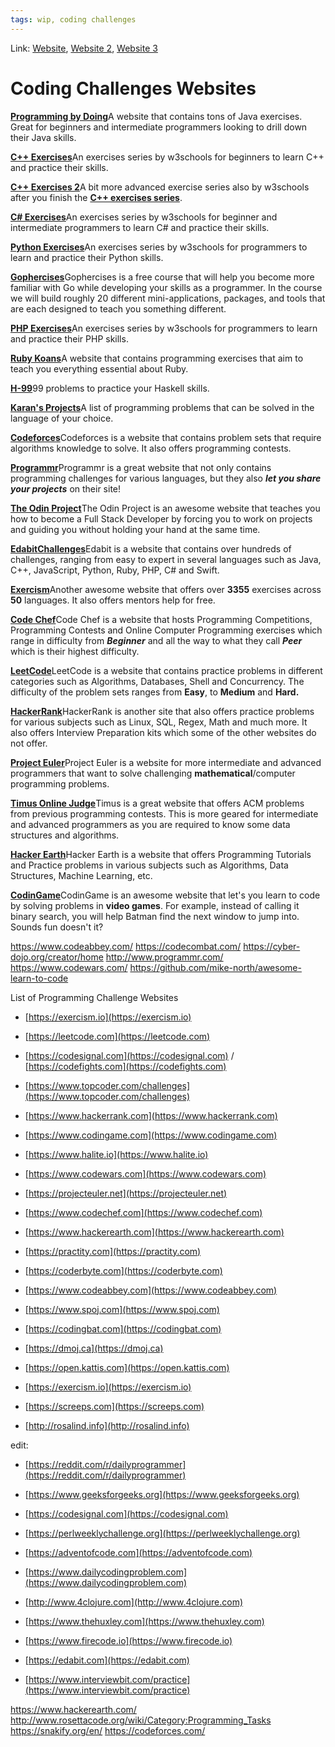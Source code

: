 ```yaml
---
tags: wip, coding challenges
---
```

Link: [Website](https://www.reddit.com/r/learnprogramming/comments/g4ljqa/a_compiled_a_list_of_great_websites_to_exercise/), [Website 2](https://www.reddit.com/r/learnprogramming/comments/eelexn/list_of_programming_challenge_websites/), [Website 3](https://github.com/MTrajK/coding-problems/blob/master/README.md#training-sites)

# Coding Challenges Websites

[**Programming by Doing**](https://programmingbydoing.com/)A website that contains tons of Java exercises. Great for beginners and intermediate programmers looking to drill down their Java skills.

[**C++ Exercises**](https://www.w3schools.com/cpp/cpp_exercises.asp)An exercises series by w3schools for beginners to learn C++ and practice their skills.

[**C++ Exercises 2**](https://www.w3resource.com/cpp-exercises/basic/index.php)A bit more advanced exercise series also by w3schools after you finish the [**C++ exercises series**](https://www.w3schools.com/cpp/cpp_exercises.asp).

[**C# Exercises**](https://www.w3resource.com/csharp-exercises/)An exercises series by w3schools for beginner and intermediate programmers to learn C# and practice their skills.

[**Python Exercises**](https://www.w3resource.com/python-exercises/)An exercises series by w3schools for programmers to learn and practice their Python skills.

[**Gophercises**](https://gophercises.com/)Gophercises is a free course that will help you become more familiar with Go while developing your skills as a programmer. In the course we will build roughly 20 different mini-applications, packages, and tools that are each designed to teach you something different.

[**PHP Exercises**](https://www.w3resource.com/php-exercises/)An exercises series by w3schools for programmers to learn and practice their PHP skills.

[**Ruby Koans**](http://rubykoans.com/)A website that contains programming exercises that aim to teach you everything essential about Ruby.

[**H-99**](https://wiki.haskell.org/H-99:_Ninety-Nine_Haskell_Problems)99 problems to practice your Haskell skills.

[**Karan's Projects**](https://github.com/karan/Projects)A list of programming problems that can be solved in the language of your choice.

[**Codeforces**](https://codeforces.com/)Codeforces is a website that contains problem sets that require algorithms knowledge to solve. It also offers programming contests.

[**Programmr**](http://www.programmr.com/)Programmr is a great website that not only contains programming challenges for various languages, but they also _**let you share your projects**_ on their site!

[**The Odin Project**](https://www.theodinproject.com/)The Odin Project is an awesome website that teaches you how to become a Full Stack Developer by forcing you to work on projects and guiding you without holding your hand at the same time.

[**Edabit**](https://edabit.com/challenges/cpp)[**Challenges**](https://edabit.com/challenges/cpp)Edabit is a website that contains over hundreds of challenges, ranging from easy to expert in several languages such as Java, C++, JavaScript, Python, Ruby, PHP, C# and Swift.

[**Exercism**](https://exercism.io/)Another awesome website that offers over **3355** exercises across **50** languages. It also offers mentors help for free.

[**Code Chef**](https://www.codechef.com/)Code Chef is a website that hosts Programming Competitions, Programming Contests and Online Computer Programming exercises which range in difficulty from _**Beginner**_ and all the way to what they call _**Peer**_ which is their highest difficulty.

[**LeetCode**](https://leetcode.com/)LeetCode is a website that contains practice problems in different categories such as Algorithms, Databases, Shell and Concurrency. The difficulty of the problem sets ranges from **Easy**, to **Medium** and **Hard.**

[**HackerRank**](https://www.hackerrank.com/)HackerRank is another site that also offers practice problems for various subjects such as Linux, SQL, Regex, Math and much more. It also offers Interview Preparation kits which some of the other websites do not offer.

[**Project Euler**](https://projecteuler.net/)Project Euler is a website for more intermediate and advanced programmers that want to solve challenging **mathematical**/computer programming problems.

[**Timus Online Judge**](https://acm.timus.ru/problemset.aspx)Timus is a great website that offers ACM problems from previous programming contests. This is more geared for intermediate and advanced programmers as you are required to know some data structures and algorithms.

[**Hacker Earth**](https://www.hackerearth.com/practice/)Hacker Earth is a website that offers Programming Tutorials and Practice problems in various subjects such as Algorithms, Data Structures, Machine Learning, etc.

[**CodinGame**](https://www.codingame.com/home)CodinGame is an awesome website that let's you learn to code by solving problems in **video games**. For example, instead of calling it binary search, you will help Batman find the next window to jump into. Sounds fun doesn't it?

https://www.codeabbey.com/
https://codecombat.com/
https://cyber-dojo.org/creator/home
http://www.programmr.com/
https://www.codewars.com/
https://github.com/mike-north/awesome-learn-to-code

List of Programming Challenge Websites

-   [https://exercism.io](https://exercism.io)
    
-   [https://leetcode.com](https://leetcode.com)
    
-   [https://codesignal.com](https://codesignal.com) / [https://codefights.com](https://codefights.com)
    
-   [https://www.topcoder.com/challenges](https://www.topcoder.com/challenges)
    
-   [https://www.hackerrank.com](https://www.hackerrank.com)
    
-   [https://www.codingame.com](https://www.codingame.com)
    
-   [https://www.halite.io](https://www.halite.io)
    
-   [https://www.codewars.com](https://www.codewars.com)
    
-   [https://projecteuler.net](https://projecteuler.net)
    
-   [https://www.codechef.com](https://www.codechef.com)
    
-   [https://www.hackerearth.com](https://www.hackerearth.com)
    
-   [https://practity.com](https://practity.com)
    
-   [https://coderbyte.com](https://coderbyte.com)
    
-   [https://www.codeabbey.com](https://www.codeabbey.com)
    
-   [https://www.spoj.com](https://www.spoj.com)
    
-   [https://codingbat.com](https://codingbat.com)
    
-   [https://dmoj.ca](https://dmoj.ca)
    
-   [https://open.kattis.com](https://open.kattis.com)
    
-   [https://exercism.io](https://exercism.io)
    
-   [https://screeps.com](https://screeps.com)
    
-   [http://rosalind.info](http://rosalind.info)
    

edit:

-   [https://reddit.com/r/dailyprogrammer](https://reddit.com/r/dailyprogrammer)
    
-   [https://www.geeksforgeeks.org](https://www.geeksforgeeks.org)
    
-   [https://codesignal.com](https://codesignal.com)
    
-   [https://perlweeklychallenge.org](https://perlweeklychallenge.org)
    
-   [https://adventofcode.com](https://adventofcode.com)
    
-   [https://www.dailycodingproblem.com](https://www.dailycodingproblem.com)
    
-   [http://www.4clojure.com](http://www.4clojure.com)
    
-   [https://www.thehuxley.com](https://www.thehuxley.com)
    
-   [https://www.firecode.io](https://www.firecode.io)
    
-   [https://edabit.com](https://edabit.com)
    
-   [https://www.interviewbit.com/practice](https://www.interviewbit.com/practice)

https://www.hackerearth.com/
http://www.rosettacode.org/wiki/Category:Programming_Tasks
https://snakify.org/en/
https://codeforces.com/

